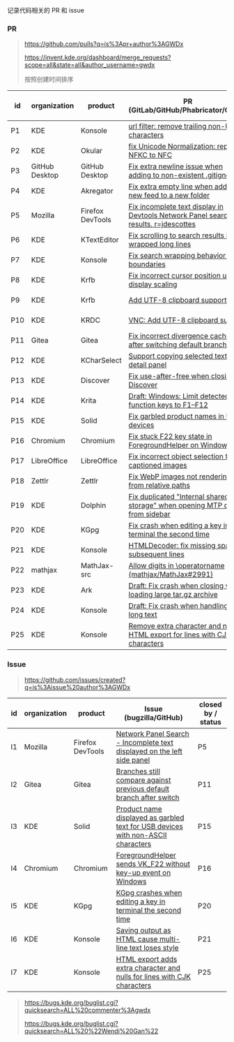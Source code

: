 记录代码相关的 PR 和 issue

### PR

> https://github.com/pulls?q=is%3Apr+author%3AGWDx
>
> https://invent.kde.org/dashboard/merge_requests?scope=all&state=all&author_username=gwdx
>
> 按照创建时间排序

| id   | organization   | product          | PR (GitLab/GitHub/Phabricator/Gerrit)                        | commit (GitHub) / status                                     |
| ---- | -------------- | ---------------- | ------------------------------------------------------------ | ------------------------------------------------------------ |
| P1   | KDE            | Konsole          | [url filter: remove trailing non-URL characters](https://invent.kde.org/utilities/konsole/-/merge_requests/934) | [02ba8ce](https://github.com/KDE/konsole/commit/02ba8cefc763f841e523c77069860253599b2dc0) [1817dd4](https://github.com/KDE/konsole/commit/1817dd40679240ab50ea52891d53802ef15b5723) |
| P2   | KDE            | Okular           | [fix Unicode Normalization: replace NFKC to NFC](https://invent.kde.org/graphics/okular/-/merge_requests/941) | [322fd2d](https://github.com/KDE/okular/commit/322fd2d54e4226f6dbb4fb357a86931a5c790340) |
| P3   | GitHub Desktop | GitHub Desktop   | [Fix extra newline issue when adding to non-existent .gitignore](https://github.com/desktop/desktop/pull/19279) | [aa2f9cc](https://github.com/desktop/desktop/commit/aa2f9cca767ef15e7b85367d02686bdb22ac944f) |
| P4   | KDE            | Akregator        | [Fix extra empty line when adding a new feed to a new folder](https://invent.kde.org/pim/akregator/-/merge_requests/57) | [0c869e0](https://github.com/KDE/akregator/commit/0c869e02caea41421d6a54feb2b03e3ec3aa9030) |
| P5   | Mozilla        | Firefox DevTools | [Fix incomplete text display in Devtools Network Panel search results. r=jdescottes](https://phabricator.services.mozilla.com/D232793) | [474665d](https://github.com/mozilla-firefox/firefox/commit/474665d9931ed106d487f75a1695500e21e031de) |
| P6   | KDE            | KTextEditor      | [Fix scrolling to search results in wrapped long lines](https://invent.kde.org/frameworks/ktexteditor/-/merge_requests/786) | [6a18c18](https://github.com/KDE/ktexteditor/commit/6a18c1818eec5514bff95e93f97b4baf27f9c091) |
| P7   | KDE            | Konsole          | [Fix search wrapping behavior at boundaries](https://invent.kde.org/utilities/konsole/-/merge_requests/1088) | [b83680a](https://github.com/KDE/konsole/commit/b83680a69328eb4fc7d32949406696b2fb00a0dc) |
| P8   | KDE            | Krfb             | [Fix incorrect cursor position under display scaling](https://invent.kde.org/network/krfb/-/merge_requests/86) | [6379e01](https://github.com/KDE/krfb/commit/6379e0169d0e764b6a2855d66cbfda45940f17a3) |
| P9   | KDE            | Krfb             | [Add UTF-8 clipboard support](https://invent.kde.org/network/krfb/-/merge_requests/88) | [c434224](https://github.com/KDE/krfb/commit/c434224d23d1ff8f45c692b329c7101a8c2c04ee) [7e34a75](https://github.com/KDE/krfb/commit/7e34a75b8e4fc9659ee7a2c9b80c6dc512e3a2d5) |
| P10  | KDE            | KRDC             | [VNC: Add UTF-8 clipboard support](https://invent.kde.org/network/krdc/-/merge_requests/182) | [9775af3](https://github.com/KDE/krdc/commit/9775af314f8685cba9c9009af88c107a6d8c401d) [abcda23](https://github.com/KDE/krdc/commit/abcda2356553de20339370d7c13e9bd2f7923d97) |
| P11  | Gitea          | Gitea            | [Fix incorrect divergence cache after switching default branch](https://github.com/go-gitea/gitea/pull/34370) | [71a1187](https://github.com/go-gitea/gitea/commit/71a11872091634f1370374ef123d32798ec0447d) |
| P12  | KDE            | KCharSelect      | [Support copying selected text from detail panel](https://invent.kde.org/utilities/kcharselect/-/merge_requests/30) | Open                                                         |
| P13  | KDE            | Discover         | [Fix use-after-free when closing Discover](https://invent.kde.org/plasma/discover/-/merge_requests/1090) | [82226e8](https://github.com/KDE/discover/commit/82226e8a5cd263d5e9eb2b4c7c48eb32cfae296f) |
| P14  | KDE            | Krita            | [Draft: Windows: Limit detected function keys to F1–F12](https://invent.kde.org/graphics/krita/-/merge_requests/2416) | Closed                                                       |
| P15  | KDE            | Solid            | [Fix garbled product names in USB devices](https://invent.kde.org/frameworks/solid/-/merge_requests/214) | [edae70e](https://github.com/KDE/solid/commit/edae70e96f3459783cd088b636b6044454ffaba6) [561a15b](https://github.com/KDE/solid/commit/561a15b5f438a92709aa9f91b7ccd1873f4cb0a9) |
| P16  | Chromium       | Chromium         | [Fix stuck F22 key state in ForegroundHelper on Windows](https://chromium-review.googlesource.com/c/chromium/src/+/6674454) | [f16e1dd](https://github.com/chromium/chromium/commit/f16e1ddc09c516addedf6d80561d468136e2c4a2) [5eecc16](https://github.com/chromium/chromium/commit/5eecc165cbd32b54ccba16a41966a6c6e2cc4781) |
| P17  | LibreOffice    | LibreOffice      | [Fix incorrect object selection for captioned images](https://gerrit.libreoffice.org/c/core/+/188824) | [f4b53f9](https://github.com/LibreOffice/core/commit/f4b53f9fb513b5238cbefb6a415bbcf2bd8aa238) |
| P18  | Zettlr         | Zettlr           | [Fix WebP images not rendering from relative paths](https://github.com/Zettlr/Zettlr/pull/5843) | [eae605f](https://github.com/Zettlr/Zettlr/commit/eae605fe8de2a1b746994ec9cda8be2186adbb5d) |
| P19  | KDE            | Dolphin          | [Fix duplicated "Internal shared storage" when opening MTP device from sidebar](https://invent.kde.org/system/dolphin/-/merge_requests/1036) | [d0f8985](https://github.com/KDE/dolphin/commit/d0f8985b4c5c790781be6fcd06d299f087e78756) [eeb5251](https://github.com/KDE/dolphin/commit/eeb5251c30c3cbcdff5db59b250286eae30792fb) [051bc36](https://github.com/KDE/dolphin/commit/051bc3665a169e261d57ecab1f70baaa31a4a1ad) |
| P20  | KDE            | KGpg             | [Fix crash when editing a key in terminal the second time](https://invent.kde.org/utilities/kgpg/-/merge_requests/35) | [ab0a524](https://github.com/KDE/kgpg/commit/ab0a5249d9c07f085e27e9243a92b600dccf923d) |
| P21  | KDE            | Konsole          | [HTMLDecoder: fix missing span on subsequent lines](https://invent.kde.org/utilities/konsole/-/merge_requests/1130) | [b04c4ec](https://github.com/KDE/konsole/commit/b04c4ec523fa2c1807dd711d3612b495134f3784) [7919ae7](https://github.com/KDE/konsole/commit/7919ae7f281ba8c03ce17f38aa08a2ed24620a7d) |
| P22  | mathjax        | MathJax-src      | [Allow digits in \operatorname (mathjax/MathJax#2991)](https://github.com/mathjax/MathJax-src/pull/1360) | [859405e](https://github.com/mathjax/MathJax-src/commit/859405e8d57bc8c16b1c90d2f6f33f0b8bcfccc8) |
| P23  | KDE            | Ark              | [Draft: Fix crash when closing while loading large tar.gz archive](https://invent.kde.org/utilities/ark/-/merge_requests/306) | Open                                                         |
| P24  | KDE            | Konsole          | [Draft: Fix crash when handling very long text](https://invent.kde.org/utilities/konsole/-/merge_requests/1137) | Open                                                         |
| P25  | KDE            | Konsole          | [Remove extra character and nulls in HTML export for lines with CJK characters](https://invent.kde.org/utilities/konsole/-/merge_requests/1139) | Open                                                         |



### Issue

> https://github.com/issues/created?q=is%3Aissue%20author%3AGWDx

| id   | organization | product          | Issue (bugzilla/GitHub)                                      | closed by / status |
| ---- | ------------ | ---------------- | ------------------------------------------------------------ | ------------------ |
| I1   | Mozilla      | Firefox DevTools | [Network Panel Search - Incomplete text displayed on the left side panel](https://bugzilla.mozilla.org/show_bug.cgi?id=1938771) | P5                 |
| I2   | Gitea        | Gitea            | [Branches still compare against previous default branch after switch](https://github.com/go-gitea/gitea/issues/34369) | P11                |
| I3   | KDE          | Solid            | [Product name displayed as garbled text for USB devices with non-ASCII characters](https://bugs.kde.org/show_bug.cgi?id=505913) | P15                |
| I4   | Chromium     | Chromium         | [ForegroundHelper sends VK_F22 without key-up event on Windows](https://issues.chromium.org/issues/427778321) | P16                |
| I5   | KDE          | KGpg             | [KGpg crashes when editing a key in terminal the second time](https://bugs.kde.org/show_bug.cgi?id=509767) | P20                |
| I6   | KDE          | Konsole          | [Saving output as HTML cause multi-line text loses style](https://bugs.kde.org/show_bug.cgi?id=509784) | P21                |
| I7   | KDE          | Konsole          | [HTML export adds extra character and nulls for lines with CJK characters](https://bugs.kde.org/show_bug.cgi?id=511323) | P25                |

> https://bugs.kde.org/buglist.cgi?quicksearch=ALL%20commenter%3Agwdx
>
> https://bugs.kde.org/buglist.cgi?quicksearch=ALL%20%22Wendi%20Gan%22
